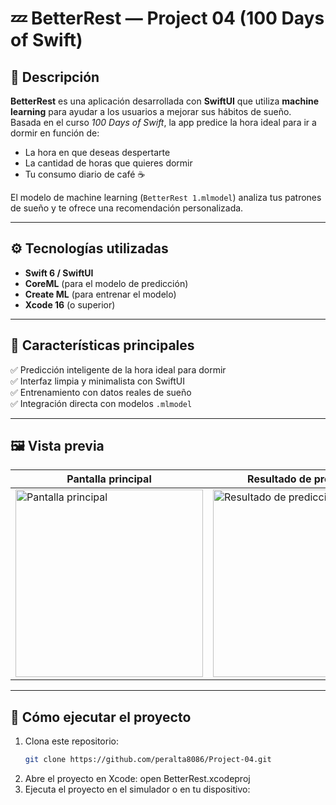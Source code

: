 # 💤 BetterRest — Project 04 (100 Days of Swift)

## 🧠 Descripción
**BetterRest** es una aplicación desarrollada con **SwiftUI** que utiliza **machine learning** para ayudar a los usuarios a mejorar sus hábitos de sueño.  
Basada en el curso *100 Days of Swift*, la app predice la hora ideal para ir a dormir en función de:
- La hora en que deseas despertarte  
- La cantidad de horas que quieres dormir  
- Tu consumo diario de café ☕  

El modelo de machine learning (`BetterRest 1.mlmodel`) analiza tus patrones de sueño y te ofrece una recomendación personalizada.

---

## ⚙️ Tecnologías utilizadas
- **Swift 6 / SwiftUI**
- **CoreML** (para el modelo de predicción)
- **Create ML** (para entrenar el modelo)
- **Xcode 16** (o superior)

---

## 🧩 Características principales
✅ Predicción inteligente de la hora ideal para dormir  
✅ Interfaz limpia y minimalista con SwiftUI  
✅ Entrenamiento con datos reales de sueño  
✅ Integración directa con modelos `.mlmodel`  

---

## 🖼️ Vista previa

| Pantalla principal | Resultado de predicción |
|--------------------|-------------------------|
| <img width="300" alt="Pantalla principal" src="https://github.com/user-attachments/assets/15be1c7e-30b8-4b14-9c66-eab68b4080d4" /> | <img width="300" alt="Resultado de predicción" src="https://github.com/user-attachments/assets/2c140c5f-3736-4cf9-a61b-e8d9129f54c0" /> |


---

## 🧰 Cómo ejecutar el proyecto

1. Clona este repositorio:
   ```bash
   git clone https://github.com/peralta8086/Project-04.git
2. Abre el proyecto en Xcode:
  open BetterRest.xcodeproj
3. Ejecuta el proyecto en el simulador o en tu dispositivo:
